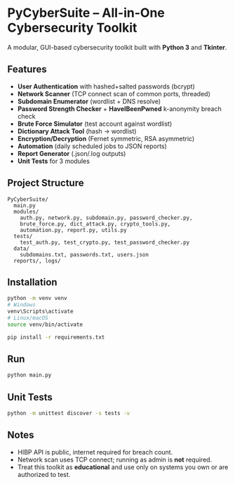 
# PyCyberSuite – All-in-One Cybersecurity Toolkit

A modular, GUI-based cybersecurity toolkit built with **Python 3** and **Tkinter**.

## Features
- **User Authentication** with hashed+salted passwords (bcrypt)
- **Network Scanner** (TCP connect scan of common ports, threaded)
- **Subdomain Enumerator** (wordlist + DNS resolve)
- **Password Strength Checker** + **HaveIBeenPwned** k-anonymity breach check
- **Brute Force Simulator** (test account against wordlist)
- **Dictionary Attack Tool** (hash -> wordlist)
- **Encryption/Decryption** (Fernet symmetric, RSA asymmetric)
- **Automation** (daily scheduled jobs to JSON reports)
- **Report Generator** (.json/.log outputs)
- **Unit Tests** for 3 modules

## Project Structure
```
PyCyberSuite/
  main.py
  modules/
    auth.py, network.py, subdomain.py, password_checker.py,
    brute_force.py, dict_attack.py, crypto_tools.py,
    automation.py, report.py, utils.py
  tests/
    test_auth.py, test_crypto.py, test_password_checker.py
  data/
    subdomains.txt, passwords.txt, users.json
  reports/, logs/
```

## Installation
```bash
python -m venv venv
# Windows
venv\Scripts\activate
# Linux/macOS
source venv/bin/activate

pip install -r requirements.txt
```

## Run
```bash
python main.py
```

## Unit Tests
```bash
python -m unittest discover -s tests -v
```

## Notes
- HIBP API is public, internet required for breach count.
- Network scan uses TCP connect; running as admin is **not** required.
- Treat this toolkit as **educational** and use only on systems you own or are authorized to test.
